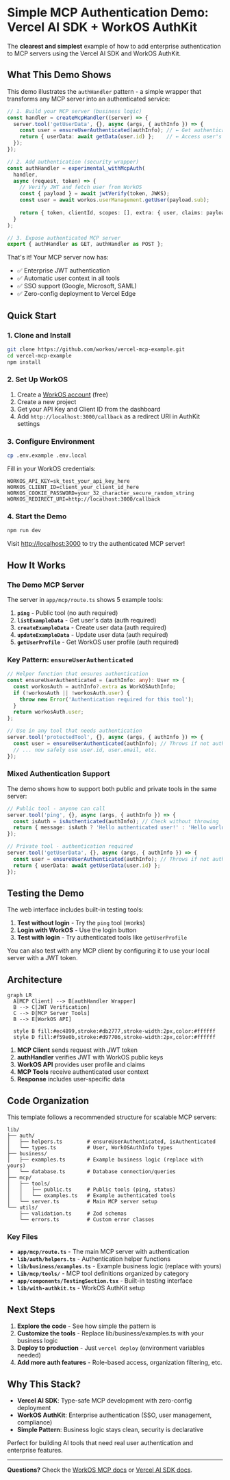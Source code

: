 # Simple MCP Authentication Demo: Vercel AI SDK + WorkOS AuthKit

The **clearest and simplest** example of how to add enterprise authentication to MCP servers using the Vercel AI SDK and WorkOS AuthKit.

## What This Demo Shows

This demo illustrates the `authHandler` pattern - a simple wrapper that transforms any MCP server into an authenticated service:

```typescript
// 1. Build your MCP server (business logic)
const handler = createMcpHandler((server) => {
  server.tool('getUserData', {}, async (args, { authInfo }) => {
    const user = ensureUserAuthenticated(authInfo); // ← Get authenticated user
    return { userData: await getData(user.id) };    // ← Access user's data safely
  });
});

// 2. Add authentication (security wrapper)
const authHandler = experimental_withMcpAuth(
  handler,
  async (request, token) => {
    // Verify JWT and fetch user from WorkOS
    const { payload } = await jwtVerify(token, JWKS);
    const user = await workos.userManagement.getUser(payload.sub);
    
    return { token, clientId, scopes: [], extra: { user, claims: payload } };
  }
);

// 3. Expose authenticated MCP server
export { authHandler as GET, authHandler as POST };
```

That's it! Your MCP server now has:
- ✅ Enterprise JWT authentication  
- ✅ Automatic user context in all tools
- ✅ SSO support (Google, Microsoft, SAML)
- ✅ Zero-config deployment to Vercel Edge

## Quick Start

### 1. Clone and Install
```bash
git clone https://github.com/workos/vercel-mcp-example.git
cd vercel-mcp-example
npm install
```

### 2. Set Up WorkOS
1. Create a [WorkOS account](https://dashboard.workos.com) (free)
2. Create a new project  
3. Get your API Key and Client ID from the dashboard
4. Add `http://localhost:3000/callback` as a redirect URI in AuthKit settings

### 3. Configure Environment
```bash
cp .env.example .env.local
```

Fill in your WorkOS credentials:
```env
WORKOS_API_KEY=sk_test_your_api_key_here
WORKOS_CLIENT_ID=client_your_client_id_here
WORKOS_COOKIE_PASSWORD=your_32_character_secure_random_string
WORKOS_REDIRECT_URI=http://localhost:3000/callback
```

### 4. Start the Demo
```bash
npm run dev
```

Visit [http://localhost:3000](http://localhost:3000) to try the authenticated MCP server!

## How It Works

### The Demo MCP Server

The server in `app/mcp/route.ts` shows 5 example tools:

1. **`ping`** - Public tool (no auth required)
2. **`listExampleData`** - Get user's data (auth required)  
3. **`createExampleData`** - Create user data (auth required)
4. **`updateExampleData`** - Update user data (auth required)
5. **`getUserProfile`** - Get WorkOS user profile (auth required)

### Key Pattern: `ensureUserAuthenticated`

```typescript
// Helper function that ensures authentication
const ensureUserAuthenticated = (authInfo: any): User => {
  const workosAuth = authInfo?.extra as WorkOSAuthInfo;
  if (!workosAuth || !workosAuth.user) {
    throw new Error('Authentication required for this tool');
  }
  return workosAuth.user;
};

// Use in any tool that needs authentication
server.tool('protectedTool', {}, async (args, { authInfo }) => {
  const user = ensureUserAuthenticated(authInfo); // Throws if not authenticated
  // ... now safely use user.id, user.email, etc.
});
```

### Mixed Authentication Support

The demo shows how to support both public and private tools in the same server:

```typescript
// Public tool - anyone can call
server.tool('ping', {}, async (args, { authInfo }) => {
  const isAuth = isAuthenticated(authInfo); // Check without throwing
  return { message: isAuth ? 'Hello authenticated user!' : 'Hello world!' };
});

// Private tool - authentication required  
server.tool('getUserData', {}, async (args, { authInfo }) => {
  const user = ensureUserAuthenticated(authInfo); // Throws if not authenticated
  return { userData: await getUserData(user.id) };
});
```

## Testing the Demo

The web interface includes built-in testing tools:

1. **Test without login** - Try the `ping` tool (works)
2. **Login with WorkOS** - Use the login button  
3. **Test with login** - Try authenticated tools like `getUserProfile`

You can also test with any MCP client by configuring it to use your local server with a JWT token.

## Architecture

```mermaid
graph LR
  A[MCP Client] --> B[authHandler Wrapper]
  B --> C[JWT Verification]
  C --> D[MCP Server Tools]
  B --> E[WorkOS API]
  
  style B fill:#ec4899,stroke:#db2777,stroke-width:2px,color:#ffffff
  style D fill:#f59e0b,stroke:#d97706,stroke-width:2px,color:#ffffff
```

1. **MCP Client** sends request with JWT token
2. **authHandler** verifies JWT with WorkOS public keys
3. **WorkOS API** provides user profile and claims  
4. **MCP Tools** receive authenticated user context
5. **Response** includes user-specific data

## Code Organization

This template follows a recommended structure for scalable MCP servers:

```
lib/
├── auth/
│   ├── helpers.ts        # ensureUserAuthenticated, isAuthenticated
│   └── types.ts          # User, WorkOSAuthInfo types
├── business/
│   ├── examples.ts       # Example business logic (replace with yours)
│   └── database.ts       # Database connection/queries
├── mcp/
│   ├── tools/
│   │   ├── public.ts     # Public tools (ping, status)
│   │   └── examples.ts   # Example authenticated tools
│   └── server.ts         # Main MCP server setup
└── utils/
    ├── validation.ts     # Zod schemas
    └── errors.ts         # Custom error classes
```

### Key Files

- **`app/mcp/route.ts`** - The main MCP server with authentication
- **`lib/auth/helpers.ts`** - Authentication helper functions
- **`lib/business/examples.ts`** - Example business logic (replace with yours)
- **`lib/mcp/tools/`** - MCP tool definitions organized by category
- **`app/components/TestingSection.tsx`** - Built-in testing interface
- **`lib/with-authkit.ts`** - WorkOS AuthKit setup

## Next Steps

1. **Explore the code** - See how simple the pattern is
2. **Customize the tools** - Replace lib/business/examples.ts with your business logic  
3. **Deploy to production** - Just `vercel deploy` (environment variables needed)
4. **Add more auth features** - Role-based access, organization filtering, etc.

## Why This Stack?

- **Vercel AI SDK**: Type-safe MCP development with zero-config deployment
- **WorkOS AuthKit**: Enterprise authentication (SSO, user management, compliance)
- **Simple Pattern**: Business logic stays clean, security is declarative

Perfect for building AI tools that need real user authentication and enterprise features.

---

**Questions?** Check the [WorkOS MCP docs](https://workos.com/docs/user-management/mcp) or [Vercel AI SDK docs](https://vercel.com/docs/ai-sdk).

